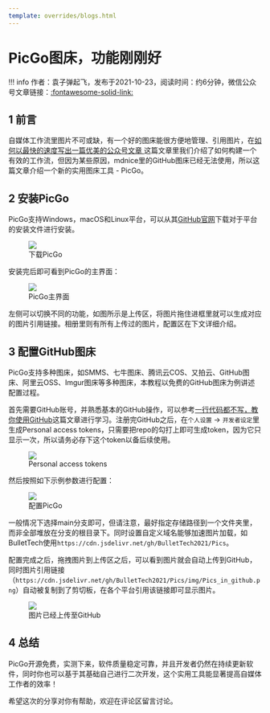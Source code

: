 ```yaml
---
template: overrides/blogs.html
---
```


# PicGo图床，功能刚刚好

!!! info
    作者：袁子弹起飞，发布于2021-10-23，阅读时间：约6分钟，微信公众号文章链接：[:fontawesome-solid-link:](https://mp.weixin.qq.com/s?__biz=MzI4Mjk3NzgxOQ==&mid=2247484683&idx=1&sn=c10b2681b8373cc649b3daf0131f78fc&chksm=eb90f67fdce77f69547929129540aa4d08f2a911a02f6107c83812d32590b3364025953538ef&token=1915865602&lang=zh_CN#rd)

## 1 前言

自媒体工作流里图片不可或缺，有一个好的图床能很方便地管理、引用图片，在[如何以最快的速度写出一篇优美的公众号文章
](https://mp.weixin.qq.com/s/waCqTAo70jK9J0kscOfz-g)这篇文章里我们介绍了如何构建一个有效的工作流，但因为某些原因，mdnice里的GitHub图床已经无法使用，所以这篇文章介绍一个新的实用图床工具 - PicGo。

## 2 安装PicGo

PicGo支持Windows，macOS和Linux平台，可以从其[GitHub官网](https://github.com/Molunerfinn/PicGo/releases 'PicGo GitHub官网')下载对于平台的安装文件进行安装。

<figure>
  <img src="https://cdn.jsdelivr.net/gh/BulletTech2021/Pics/img/下载PicGo.png"  />
  <figcaption>下载PicGo</figcaption>
</figure>

安装完后即可看到PicGo的主界面：


<figure>
  <img src="https://cdn.jsdelivr.net/gh/BulletTech2021/Pics/img/PicGo主界面.png"  />
  <figcaption>PicGo主界面</figcaption>
</figure>

左侧可以切换不同的功能，如图所示是上传区，将图片拖住进框里就可以生成对应的图片引用链接。相册里则有所有上传过的图片，配置区在下文详细介绍。

## 3 配置GitHub图床

PicGo支持多种图床，如SMMS、七牛图床、腾讯云COS、又拍云、GitHub图床、阿里云OSS、Imgur图床等多种图床，本教程以免费的GitHub图床为例讲述配置过程。

首先需要GitHub账号，并熟悉基本的GitHub操作，可以参考[一行代码都不写，教你使用GitHub](https://mp.weixin.qq.com/s?__biz=MzI4Mjk3NzgxOQ==&mid=2247484191&idx=1&sn=73a2aae2e46b2a836729c636b937f2ef&chksm=eb90f06bdce7797d71dee815e283559f05d0db8dcab9c6430c856a8da05aa79617a9c0eee39f&token=1915865602&lang=zh_CN#rd)这篇文章进行学习。注册完GitHub之后，在`个人设置` -> `开发者设定`里生成Personal access tokens，只需要把repo的勾打上即可生成token，因为它只显示一次，所以请务必存下这个token以备后续使用。

<figure>
  <img src="https://cdn.jsdelivr.net/gh/BulletTech2021/Pics/img/Personal_access_tokens.png"  />
  <figcaption>Personal access tokens</figcaption>
</figure>

然后按照如下示例参数进行配置：

<figure>
  <img src="https://cdn.jsdelivr.net/gh/BulletTech2021/Pics/img/配置PicGo.png"  />
  <figcaption>配置PicGo</figcaption>
</figure>

一般情况下选择main分支即可，但请注意，最好指定存储路径到一个文件夹里，而非全部堆放在分支的根目录下。同时设置自定义域名能够加速图片加载，如BulletTech使用`https://cdn.jsdelivr.net/gh/BulletTech2021/Pics`。

配置完成之后，拖拽图片到上传区之后，可以看到图片就会自动上传到GitHub，同时图片引用链接（`https://cdn.jsdelivr.net/gh/BulletTech2021/Pics/img/Pics_in_github.png`）自动被复制到了剪切板，在各个平台引用该链接即可显示图片。

<figure>
  <img src="https://cdn.jsdelivr.net/gh/BulletTech2021/Pics/img/Pics_in_github.png"  />
  <figcaption>图片已经上传至GitHub</figcaption>
</figure>


## 4 总结

PicGo开源免费，实测下来，软件质量稳定可靠，并且开发者仍然在持续更新软件，同时你也可以基于其基础自己进行二次开发，这个实用工具能显著提高自媒体工作者的效率！

希望这次的分享对你有帮助，欢迎在评论区留言讨论。
